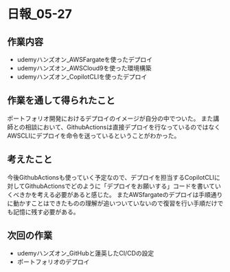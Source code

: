 # 日報_05-27

## 作業内容
- udemyハンズオン_AWSFargateを使ったデプロイ
- udemyハンズオン_AWSCloud9を使った環境構築
- udemyハンズオン_CopilotCLIを使ったデプロイ

## 作業を通して得られたこと
ポートフォリオ開発におけるデプロイのイメージが自分の中でついた。
また講師との相談において、GithubActionsは直接デプロイを行なっているのではなくAWSCLIにデプロイを命令を送っているということがわかった。


## 考えたこと
今後GithubActionsも使っていく予定なので、デプロイを担当するCopilotCLIに対してGithubActionsでどのように「デプロイをお願いする」コードを書いていくべきかを考える必要があると感じた。
またAWSfargateのデプロイは手順通りに動かすことはできたものの理解が追いついていないので復習を行い手順だけでも記憶に残す必要がある。


## 次回の作業
- udemyハンズオン_GitHubと蓮英したCI/CDの設定
- ポートフォリオのデプロイ
